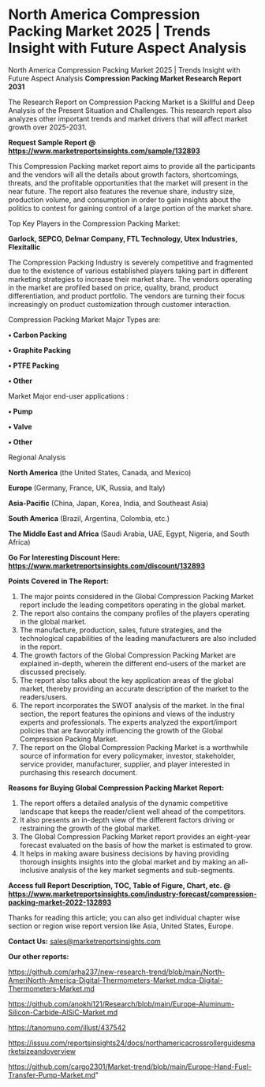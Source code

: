 # North America Compression Packing Market 2025 | Trends Insight with Future Aspect Analysis
North America Compression Packing Market 2025 | Trends Insight with Future Aspect Analysis
<strong>Compression Packing Market Research Report 2031</strong>

The Research Report on Compression Packing Market is a Skillful and Deep Analysis of the Present Situation and Challenges. This research report also analyzes other important trends and market drivers that will affect market growth over 2025-2031.

<strong>Request Sample Report @ <a href=https://www.marketreportsinsights.com/sample/132893>https://www.marketreportsinsights.com/sample/132893</a></strong>

This Compression Packing market report aims to provide all the participants and the vendors will all the details about growth factors, shortcomings, threats, and the profitable opportunities that the market will present in the near future. The report also features the revenue share, industry size, production volume, and consumption in order to gain insights about the politics to contest for gaining control of a large portion of the market share.

Top Key Players in the Compression Packing Market:

<strong>Garlock, SEPCO, Delmar Company, FTL Technology, Utex Industries, Flexitallic</strong>

The Compression Packing Industry is severely competitive and fragmented due to the existence of various established players taking part in different marketing strategies to increase their market share. The vendors operating in the market are profiled based on price, quality, brand, product differentiation, and product portfolio. The vendors are turning their focus increasingly on product customization through customer interaction.

Compression Packing Market Major Types are:

<strong>• Carbon Packing

• Graphite Packing

• PTFE Packing

• Other</strong>

Market Major end-user applications :

<strong>• Pump

• Valve

• Other</strong>

Regional Analysis

</u><strong><b>North America</b></strong> (the United States, Canada, and Mexico)

<strong><b>Europe </b></strong>(Germany, France, UK, Russia, and Italy)

<strong><b>Asia-Pacific</b></strong> (China, Japan, Korea, India, and Southeast Asia)

<strong><b>South America</b></strong> (Brazil, Argentina, Colombia, etc.)

<strong><b>The Middle East and Africa</b></strong> (Saudi Arabia, UAE, Egypt, Nigeria, and South Africa)

<strong>Go For Interesting Discount Here: <a href=https://www.marketreportsinsights.com/discount/132893>https://www.marketreportsinsights.com/discount/132893</a></strong>

<strong>Points Covered in The Report:</strong>
<ol>
  <li>The major points considered in the Global Compression Packing Market report include the leading competitors operating in the global market.</li>
  <li>The report also contains the company profiles of the players operating in the global market.</li>
  <li>The manufacture, production, sales, future strategies, and the technological capabilities of the leading manufacturers are also included in the report.</li>
  <li>The growth factors of the Global Compression Packing Market are explained in-depth, wherein the different end-users of the market are discussed precisely.</li>
  <li>The report also talks about the key application areas of the global market, thereby providing an accurate description of the market to the readers/users.</li>
  <li>The report incorporates the SWOT analysis of the market. In the final section, the report features the opinions and views of the industry experts and professionals. The experts analyzed the export/import policies that are favorably influencing the growth of the Global Compression Packing Market.</li>
  <li>The report on the Global Compression Packing Market is a worthwhile source of information for every policymaker, investor, stakeholder, service provider, manufacturer, supplier, and player interested in purchasing this research document.</li>
</ol>
<strong>Reasons for Buying Global Compression Packing Market Report:</strong>

<ol>
  <li>The report offers a detailed analysis of the dynamic competitive landscape that keeps the reader/client well ahead of the competitors.</li>
  <li>It also presents an in-depth view of the different factors driving or restraining the growth of the global market.</li>
  <li>The Global Compression Packing Market report provides an eight-year forecast evaluated on the basis of how the market is estimated to grow.</li>
  <li>It helps in making aware business decisions by having providing thorough insights insights into the global market and by making an all-inclusive analysis of the key market segments and sub-segments.</li>
</ol>
<strong>Access full Report Description, TOC, Table of Figure, Chart, etc. @ <a href=https://www.marketreportsinsights.com/industry-forecast/compression-packing-market-2022-132893>https://www.marketreportsinsights.com/industry-forecast/compression-packing-market-2022-132893</a></strong>


Thanks for reading this article; you can also get individual chapter wise section or region wise report version like Asia, United States, Europe.

<strong>Contact Us:</strong>
sales@marketreportsinsights.com

<strong>Our other reports:</strong>

<a href=https://github.com/arha237/new-research-trend/blob/main/North-AmeriNorth-America-Digital-Thermometers-Market.mdca-Digital-Thermometers-Market.md>https://github.com/arha237/new-research-trend/blob/main/North-AmeriNorth-America-Digital-Thermometers-Market.mdca-Digital-Thermometers-Market.md</a>

<a href=https://github.com/anokhi121/Research/blob/main/Europe-Aluminum-Silicon-Carbide-AlSiC-Market.md>https://github.com/anokhi121/Research/blob/main/Europe-Aluminum-Silicon-Carbide-AlSiC-Market.md</a>

<a href=https://tanomuno.com/illust/437542>https://tanomuno.com/illust/437542</a>

<a href=https://issuu.com/reportsinsights24/docs/northamericacrossrollerguidesmarketsizeandoverview>https://issuu.com/reportsinsights24/docs/northamericacrossrollerguidesmarketsizeandoverview</a>

<a href=https://github.com/cargo2301/Market-trend/blob/main/Europe-Hand-Fuel-Transfer-Pump-Market.md>https://github.com/cargo2301/Market-trend/blob/main/Europe-Hand-Fuel-Transfer-Pump-Market.md</a>"
